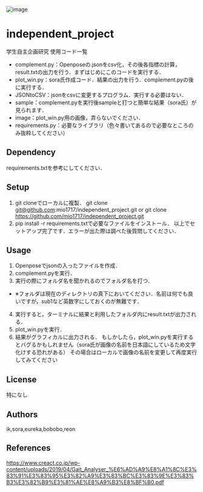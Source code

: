 ![image](https://user-images.githubusercontent.com/66098701/197500827-dfa3e8d6-9f7f-4ace-acab-c8d4198c3cec.png)

# independent_project 
学生自主企画研究 使用コード一覧
- complement.py：Openposeの.jsonをcsv化，その後各指標の計算，result.txtの出力を行う．まずはじめにこのコードを実行する．
- plot_win.py：sora氏作成コード．結果の出力を行う．complement.pyの後に実行する．
- JSONtoCSV：jsonをcsvに変更するプログラム．実行する必要はない．
- sample：complement.pyを実行後sampleと打つと簡単な結果（sora氏）が見られます．
- image：plot_win.py用の画像，弄らないでください．
- requirements.py：必要なライブラリ（色々書いてあるので必要なところのみ抜粋してください）

## Dependency
requirements.txtを参考にしてください．

## Setup
1. git cloneでローカルに複製．
  git clone git@github.com:mio1717/independent_project.git or git clone https://github.com/mio1717/independent_project.git
2. pip install -r requirements.txtで必要なファイルをインストール．
以上でセットアップ完了です．エラーが出た際は調べた後質問してください．

## Usage
1. Openposeでjsonの入ったファイルを作成．
2. complement.pyを実行．
3. 実行の際にフォルダ名を聞かれるのでフォルダ名を打つ．
  - ※フォルダは現在のディレクトリの真下においてください．名前は何でも良いですが，sub1など英数字にしておくのが無難です．
4. 実行すると，ターミナルに結果と利用したフォルダ内にresult.txtが出力される．
5. plot_win.pyを実行．
6. 結果がグラフィカルに出力される．
もしかしたら，plot_win.pyを実行するとバグるかもしれません（sora氏が画像の名前を日本語にしているため文字化けする恐れがある）
その場合はローカルで画像の名前を変更して再度実行してみてください

## License
特になし

## Authors
ik,sora,eureka,bobobo,reon

## References
https://www.creact.co.jp/wp-content/uploads/2019/04/Gait_Analyser_%E6%AD%A9%E8%A1%8C%E3%83%91%E3%83%95%E3%82%A9%E3%83%BC%E3%83%9E%E3%83%B3%E3%82%B9%E3%81%AE%E8%A9%B3%E8%BF%B0.pdf
